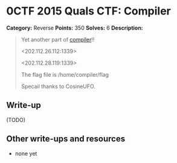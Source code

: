 # 0CTF 2015 Quals CTF: Compiler

**Category:** Reverse
**Points:** 350
**Solves:** 6
**Description:** 

> Yet another part of [compiler](compiler)!!
>
> <202.112.26.112:1339>
>
> <202.112.28.119:1339>
> 
> The flag file is /home/compiler/flag
> 
> Specail thanks to CosineUFO.

## Write-up

(TODO)

## Other write-ups and resources

* none yet